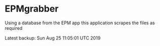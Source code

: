 # EPMgrabber
Using a database from the EPM app this application scrapes the files as required


Latest backup: Sun Aug 25 11:05:01 UTC 2019
